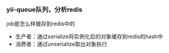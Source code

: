 ### yii-queue队列，分析redis

job是怎么样缓存到redis中的

* 生产者：通过serialize将实例化后的对象缓存到redis的hash中
* 消费者：通过unserialize取出对象执行